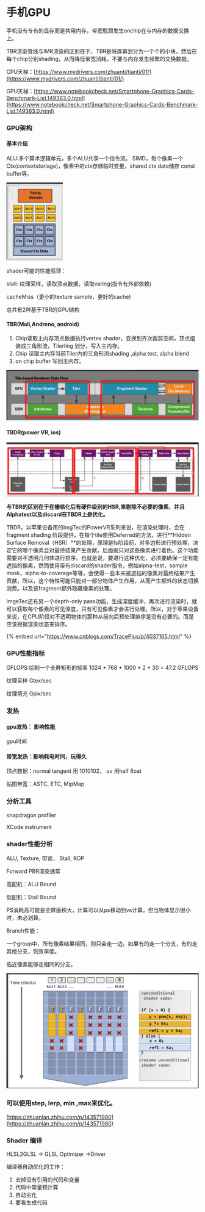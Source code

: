# 手机GPU

手机没有专有的显存而是共用内存，带宽瓶颈发生onchip在与内存的数据交换上。

TBR渲染管线与IMR渲染的区别在于，TBR是将屏幕划分为一个个的小块，然后在每个chip分别shading，从而降低带宽消耗，不要与内存发生频繁的交换数据。

CPU天梯：[https://www.mydrivers.com/zhuanti/tianti/01/](https://www.mydrivers.com/zhuanti/tianti/01/)

GPU天梯：[https://www.notebookcheck.net/Smartphone-Graphics-Cards-Benchmark-List.149363.0.html](https://www.notebookcheck.net/Smartphone-Graphics-Cards-Benchmark-List.149363.0.html)



### GPU架构

#### 基本介绍

ALU:多个算术逻辑单元，多个ALU共享一个指令流。 SIMD，每个像素一个Ctx\(contextstoriage\)，像素中的ctx存储临时变量，shared ctx data储存 const buffer等。

![ShaderCore&#x4E00;&#x6B21;&#x5904;&#x7406;8&#x4E2A;&#x50CF;&#x7D20;](../../../.gitbook/assets/image%20%28126%29.png)

shader可能的性能瓶颈：

stall: 纹理采样，读取顶点数据，读取varing\(指令有外部依赖\)

cacheMiss（更小的texture sample，更好的cache\)



总共有2种基于TBR的GPU结构

#### TBR\(Mali,Andreno, android\)

1. Chip读取主内存顶点数据执行vertex shader，变换到齐次裁剪空间，顶点组装成三角形流，Tilerling 划分，写入主内存。
2. Chip 读取主内存当前Tiler内的三角形流shading ,alpha test, alpha blend 
3.  on chip buffer 写回主内存。

![TBR](../../../.gitbook/assets/image%20%28124%29.png)

#### TBDR\(power VR, ios\)

![TBDR](../../../.gitbook/assets/image%20%28123%29.png)

**与TBR的区别在于在栅格化后有硬件级别的HSR,来剔除不必要的像素**。**并且Alphatest以及discard在TBDR上是优化。**

TBDR，以苹果设备用的ImgTec的PowerVR系列来说，在渲染处理时，会在fragment shading 阶段提供，在每个tile使用Deferred的方法，进行**Hidden Surface Removal（HSR）**的处理，原理是fs阶段前，对多边形进行预处理，决定它的哪个像素会对最终结果产生贡献，后面就只对这些像素进行着色。这个功能需要对不透明几何体进行排序。也就是说，要进行这种优化，必须要确保一定有能遮挡的像素，然而使用带有discard的shader指令，例如alpha-test，sample mask，alpha-to-coverage等等，会使得一些本来被遮挡的像素对最终结果产生贡献，所以，这个特性可能只能对一部分物体产生作用，从而产生额外的状态切换消费。以及该fragment额外隐藏像素的处理。

ImgeTec还有另一个depth-only pass功能，生成深度缓冲，再次进行渲染时，就可以获取每个像素的可见深度，只有可见像素才会进行处理。所以，对于苹果设备来说，在CPU阶段对不透明物体的那种从前向后预处理排序是没有必要的。而是应该根据渲染状态来排序。



{% embed url="https://www.cnblogs.com/TracePlus/p/4037165.html" %}

### GPU性能指标

GFLOPS:绘制一个全屏矩形的帧率 1024 \* 768 \* 1000 \* 2 \* 30 = 47.2 GFLOPS

纹理采样 Gtex/sec

纹理填充 Gpix/sec

### 发热

#### gpu发热： 影响性能

gpu时间

#### 带宽发热：影响耗电时间，玩得久

顶点数据：normal tangent 用 1010102， uv 用half float

贴图带宽：ASTC, ETC, MipMap



### 分析工具

snapdragon profiler

XCode instrument

### shader性能分析

 ALU, Texture, 带宽， Stall, ROP

Forward PBR渲染通常

高配机：ALU Bound

低配机：Stall Bound

PS消耗高可能是全屏面积大，计算可以从ps移动到vs计算，但当物体显示很小时，未必划算。

Branch性能：

一个group中，所有像素结果相同，则只会走一边。如果有的走一个分支，有的走其他分支，则效率低。

临近像素能够走相同的分支。

![](../../../.gitbook/assets/image%20%28127%29.png)

### 可以使用step, lerp, min ,max来优化。

[https://zhuanlan.zhihu.com/p/143571980](https://zhuanlan.zhihu.com/p/143571980)

### Shader 编译

HLSL2GLSL -&gt; GLSL Optimizer -&gt;Driver

编译器自动优化的工作：

1. 去掉没有引用的代码和变量
2. 代码中常量预计算
3. 自动劣化
4. 要看生成代码













